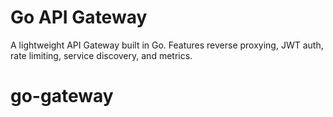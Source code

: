 # Go API Gateway

A lightweight API Gateway built in Go. Features reverse proxying, JWT auth, rate limiting, service discovery, and metrics.
# go-gateway
